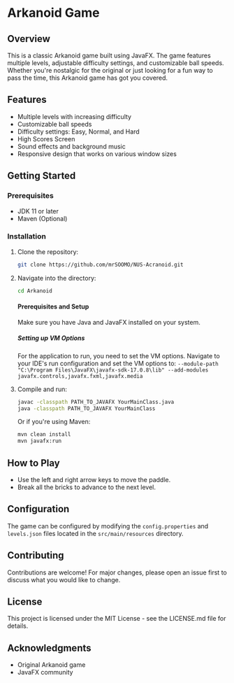 # Arkanoid Game

## Overview

This is a classic Arkanoid game built using JavaFX. The game features multiple levels, adjustable difficulty settings, and customizable ball speeds. Whether you're nostalgic for the original or just looking for a fun way to pass the time, this Arkanoid game has got you covered.

## Features

- Multiple levels with increasing difficulty
- Customizable ball speeds
- Difficulty settings: Easy, Normal, and Hard
- High Scores Screen
- Sound effects and background music
- Responsive design that works on various window sizes

## Getting Started

### Prerequisites

- JDK 11 or later
- Maven (Optional)

### Installation

1. Clone the repository:
    ```bash
    git clone https://github.com/mrSOOMO/NUS-Acranoid.git
    ```

2. Navigate into the directory:
    ```bash
    cd Arkanoid
    ```

    #### Prerequisites and Setup

    Make sure you have Java and JavaFX installed on your system.

    ##### Setting up VM Options

    For the application to run, you need to set the VM options. Navigate to your IDE's run configuration and set the VM options to:
    ```--module-path "C:\Program Files\JavaFX\javafx-sdk-17.0.8\lib" --add-modules javafx.controls,javafx.fxml,javafx.media```


3. Compile and run:

    ```bash
    javac -classpath PATH_TO_JAVAFX YourMainClass.java
    java -classpath PATH_TO_JAVAFX YourMainClass
    ```

   Or if you're using Maven:

    ```bash
    mvn clean install
    mvn javafx:run
    ```

## How to Play

- Use the left and right arrow keys to move the paddle.
- Break all the bricks to advance to the next level.

## Configuration

The game can be configured by modifying the `config.properties` and `levels.json` files located in the `src/main/resources` directory.

## Contributing

Contributions are welcome! For major changes, please open an issue first to discuss what you would like to change.

## License

This project is licensed under the MIT License - see the LICENSE.md file for details.

## Acknowledgments

- Original Arkanoid game
- JavaFX community
